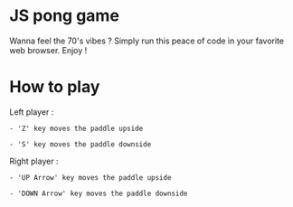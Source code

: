 # JS pong game

Wanna feel the 70's vibes ? Simply run this peace of code in your favorite web browser. Enjoy !

# How to play

Left player :

	- 'Z' key moves the paddle upside

	- 'S' key moves the paddle downside


Right player :

	- 'UP Arrow' key moves the paddle upside

	- 'DOWN Arrow' key moves the paddle downside

